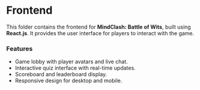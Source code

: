 # Frontend

This folder contains the frontend for **MindClash: Battle of Wits**, built using **React.js**. It provides the user interface for players to interact with the game.

### **Features**
- Game lobby with player avatars and live chat.
- Interactive quiz interface with real-time updates.
- Scoreboard and leaderboard display.
- Responsive design for desktop and mobile.
